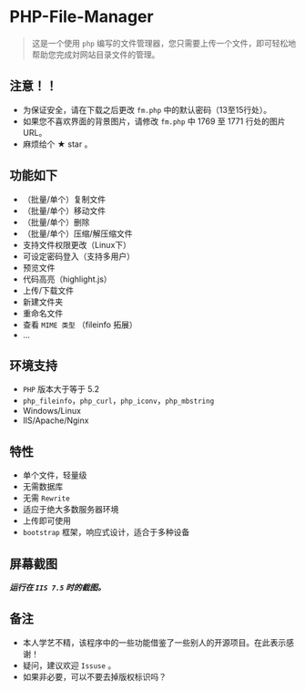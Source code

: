 ﻿#  PHP-File-Manager

> 这是一个使用 `php` 编写的文件管理器，您只需要上传一个文件，即可轻松地帮助您完成対网站目录文件的管理。

## 注意！！

 - 为保证安全，请在下载之后更改 `fm.php` 中的默认密码（13至15行处）。
 - 如果您不喜欢界面的背景图片，请修改 `fm.php` 中 1769 至 1771 行处的图片 URL。
 - 麻烦给个 ★ star 。

## 功能如下

 - （批量/单个）复制文件
 - （批量/单个）移动文件
 - （批量/单个）删除
 - （批量/单个）压缩/解压缩文件
 - 支持文件权限更改（Linux下）
 - 可设定密码登入（支持多用户）
 - 预览文件
 - 代码高亮（highlight.js）
 - 上传/下载文件
 - 新建文件夹
 - 重命名文件
 - 查看 `MIME 类型` （fileinfo 拓展）
 - ...

## 环境支持

 - `PHP` 版本大于等于 5.2 
 - `php_fileinfo`，`php_curl`，`php_iconv`，`php_mbstring`
 - Windows/Linux
 - IIS/Apache/Nginx

## 特性

 - 单个文件，轻量级
 - 无需数据库
 - 无需 `Rewrite`
 - 适应于绝大多数服务器环境
 - 上传即可使用
 - `bootstrap` 框架，响应式设计，适合于多种设备

## 屏幕截图

***运行在 `IIS 7.5` 时的截图。***


## 备注

 - 本人学艺不精，该程序中的一些功能借鉴了一些别人的开源项目。在此表示感谢！
 - 疑问，建议欢迎 `Issuse` 。
 - 如果非必要，可以不要去掉版权标识吗？
